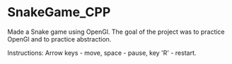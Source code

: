 # SnakeGame_CPP
Made a Snake game using OpenGl. The goal of the project was to practice OpenGl and to practice abstraction. 

Instructions:
Arrow keys - move, space - pause, key 'R' - restart.
